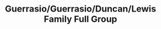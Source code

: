 ---
title: Guerrasio/Guerrasio/Duncan/Lewis Family Full Group
caption: 
fileName: /assets/images/fulls/IMG_2914.jpg
---